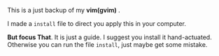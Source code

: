 This is a just backup of my **vim(gvim)** .

I made a `install` file to direct you apply this in your computer. 

**But focus That**. It is just a guide. I suggest you install it hand-actuated. Otherwise you can run the file `install`, just maybe get some mistake.

